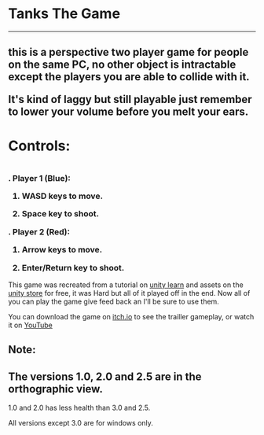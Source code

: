 <h1>Tanks The Game</h1>
<hr>
<h2>this is a perspective two player game for people on the same PC, no other object is intractable except the players you are able to collide with it.<break>

It's kind of laggy but still playable just remember to lower your volume before you melt your ears.</h2>

<div><h1>Controls:<h1>
<h3>. Player 1 (Blue):

1.  WASD keys to move.

2.  Space key to shoot.

. Player 2 (Red):

1.  Arrow keys to move.

2.  Enter/Return key to shoot.</h3>
  <div>

<p>
 This game was recreated from a tutorial on <a href="https://learn.unity.com/">unity learn</a> and assets on the <a href="https://store.unity3d.com">unity store</a> for free,
 it was Hard but all of it played off in the end.<break>
 Now all of you can play the game give feed back an I'll be sure to use them.
</p>
<p>You can download the game on <a href="https://knownkreatives.itch.io/tanks-v3">itch.io</a> to see the trailler gameplay, or watch it on <a href="https://youtu.be/5tp1tRDpX_U">YouTube</a></p>
<h2>Note:<h2>

<h2>The versions 1.0, 2.0 and 2.5 are in the orthographic view.</h2>

<p>1.0 and 2.0 has less health than 3.0 and 2.5.</p>
<p>All versions except 3.0 are for windows only.</p>
